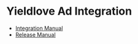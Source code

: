 # Yieldlove Ad Integration

- [Integration Manual](https://github.com/yieldlove/ad-integration-ios-app/blob/master/docs/integration-manual.md)
- [Release Manual](https://github.com/yieldlove/ad-integration-ios-app/blob/master/docs/release-manual.md)

